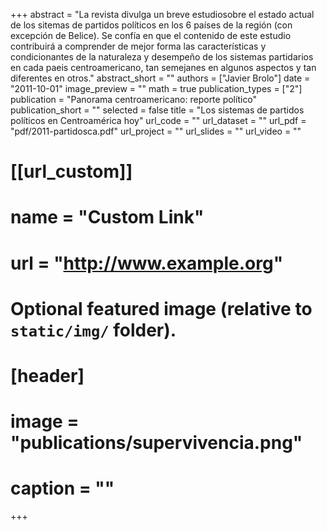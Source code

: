 +++
abstract = "La revista divulga un breve estudiosobre el estado actual de los sitemas de partidos políticos en los 6 países de la región (con excepción de Belice). Se confía en que el contenido de este estudio contribuirá a comprender de mejor forma las características y condicionantes de la naturaleza y desempeño de los sistemas partidarios en cada paeis centroamericano, tan semejanes en algunos aspectos y tan diferentes en otros."
abstract_short = ""
authors = ["Javier Brolo"]
date = "2011-10-01"
image_preview = ""
math = true
publication_types = ["2"]
publication = "Panorama centroamericano: reporte político"
publication_short = ""
selected = false
title = "Los sistemas de partidos políticos en Centroamérica hoy"
url_code = ""
url_dataset = ""
url_pdf = "pdf/2011-partidosca.pdf"
url_project = ""
url_slides = ""
url_video = ""

# [[url_custom]]
# name = "Custom Link"
# url = "http://www.example.org"

# Optional featured image (relative to `static/img/` folder).
# [header]
# image = "publications/supervivencia.png"
# caption = ""

+++